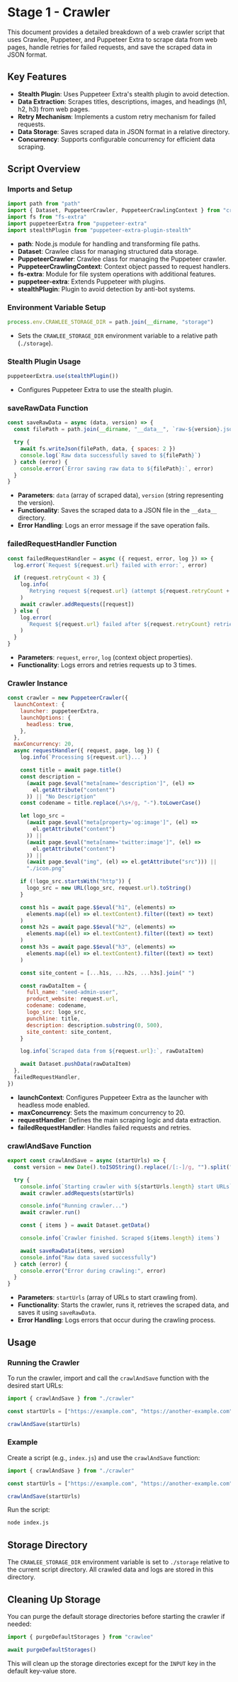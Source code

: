# Stage 1 - Crawler

This document provides a detailed breakdown of a web crawler script that uses Crawlee, Puppeteer, and Puppeteer Extra to scrape data from web pages, handle retries for failed requests, and save the scraped data in JSON format.

## Key Features

- **Stealth Plugin**: Uses Puppeteer Extra's stealth plugin to avoid detection.
- **Data Extraction**: Scrapes titles, descriptions, images, and headings (h1, h2, h3) from web pages.
- **Retry Mechanism**: Implements a custom retry mechanism for failed requests.
- **Data Storage**: Saves scraped data in JSON format in a relative directory.
- **Concurrency**: Supports configurable concurrency for efficient data scraping.

## Script Overview

### Imports and Setup

```javascript
import path from "path"
import { Dataset, PuppeteerCrawler, PuppeteerCrawlingContext } from "crawlee"
import fs from "fs-extra"
import puppeteerExtra from "puppeteer-extra"
import stealthPlugin from "puppeteer-extra-plugin-stealth"
```

- **path**: Node.js module for handling and transforming file paths.
- **Dataset**: Crawlee class for managing structured data storage.
- **PuppeteerCrawler**: Crawlee class for managing the Puppeteer crawler.
- **PuppeteerCrawlingContext**: Context object passed to request handlers.
- **fs-extra**: Module for file system operations with additional features.
- **puppeteer-extra**: Extends Puppeteer with plugins.
- **stealthPlugin**: Plugin to avoid detection by anti-bot systems.

### Environment Variable Setup

```javascript
process.env.CRAWLEE_STORAGE_DIR = path.join(__dirname, "storage")
```

- Sets the `CRAWLEE_STORAGE_DIR` environment variable to a relative path (`./storage`).

### Stealth Plugin Usage

```javascript
puppeteerExtra.use(stealthPlugin())
```

- Configures Puppeteer Extra to use the stealth plugin.

### saveRawData Function

```javascript
const saveRawData = async (data, version) => {
  const filePath = path.join(__dirname, "__data__", `raw-${version}.json`)

  try {
    await fs.writeJson(filePath, data, { spaces: 2 })
    console.log(`Raw data successfully saved to ${filePath}`)
  } catch (error) {
    console.error(`Error saving raw data to ${filePath}:`, error)
  }
}
```

- **Parameters**: `data` (array of scraped data), `version` (string representing the version).
- **Functionality**: Saves the scraped data to a JSON file in the `__data__` directory.
- **Error Handling**: Logs an error message if the save operation fails.

### failedRequestHandler Function

```javascript
const failedRequestHandler = async ({ request, error, log }) => {
  log.error(`Request ${request.url} failed with error:`, error)

  if (request.retryCount < 3) {
    log.info(
      `Retrying request ${request.url} (attempt ${request.retryCount + 1})`
    )
    await crawler.addRequests([request])
  } else {
    log.error(
      `Request ${request.url} failed after ${request.retryCount} retries`
    )
  }
}
```

- **Parameters**: `request`, `error`, `log` (context object properties).
- **Functionality**: Logs errors and retries requests up to 3 times.

### Crawler Instance

```javascript
const crawler = new PuppeteerCrawler({
  launchContext: {
    launcher: puppeteerExtra,
    launchOptions: {
      headless: true,
    },
  },
  maxConcurrency: 20,
  async requestHandler({ request, page, log }) {
    log.info(`Processing ${request.url}...`)

    const title = await page.title()
    const description =
      (await page.$eval("meta[name='description']", (el) =>
        el.getAttribute("content")
      )) || "No Description"
    const codename = title.replace(/\s+/g, "-").toLowerCase()

    let logo_src =
      (await page.$eval("meta[property='og:image']", (el) =>
        el.getAttribute("content")
      )) ||
      (await page.$eval("meta[name='twitter:image']", (el) =>
        el.getAttribute("content")
      )) ||
      (await page.$eval("img", (el) => el.getAttribute("src"))) ||
      "./icon.png"

    if (!logo_src.startsWith("http")) {
      logo_src = new URL(logo_src, request.url).toString()
    }

    const h1s = await page.$$eval("h1", (elements) =>
      elements.map((el) => el.textContent).filter((text) => text)
    )
    const h2s = await page.$$eval("h2", (elements) =>
      elements.map((el) => el.textContent).filter((text) => text)
    )
    const h3s = await page.$$eval("h3", (elements) =>
      elements.map((el) => el.textContent).filter((text) => text)
    )

    const site_content = [...h1s, ...h2s, ...h3s].join(" ")

    const rawDataItem = {
      full_name: "seed-admin-user",
      product_website: request.url,
      codename: codename,
      logo_src: logo_src,
      punchline: title,
      description: description.substring(0, 500),
      site_content: site_content,
    }

    log.info(`Scraped data from ${request.url}:`, rawDataItem)

    await Dataset.pushData(rawDataItem)
  },
  failedRequestHandler,
})
```

- **launchContext**: Configures Puppeteer Extra as the launcher with headless mode enabled.
- **maxConcurrency**: Sets the maximum concurrency to 20.
- **requestHandler**: Defines the main scraping logic and data extraction.
- **failedRequestHandler**: Handles failed requests and retries.

### crawlAndSave Function

```javascript
export const crawlAndSave = async (startUrls) => {
  const version = new Date().toISOString().replace(/[:-]/g, "").split(".")[0]

  try {
    console.info(`Starting crawler with ${startUrls.length} start URLs`)
    await crawler.addRequests(startUrls)

    console.info("Running crawler...")
    await crawler.run()

    const { items } = await Dataset.getData()

    console.info(`Crawler finished. Scraped ${items.length} items`)

    await saveRawData(items, version)
    console.info("Raw data saved successfully")
  } catch (error) {
    console.error("Error during crawling:", error)
  }
}
```

- **Parameters**: `startUrls` (array of URLs to start crawling from).
- **Functionality**: Starts the crawler, runs it, retrieves the scraped data, and saves it using `saveRawData`.
- **Error Handling**: Logs errors that occur during the crawling process.

## Usage

### Running the Crawler

To run the crawler, import and call the `crawlAndSave` function with the desired start URLs:

```javascript
import { crawlAndSave } from "./crawler"

const startUrls = ["https://example.com", "https://another-example.com"]

crawlAndSave(startUrls)
```

### Example

Create a script (e.g., `index.js`) and use the `crawlAndSave` function:

```javascript
import { crawlAndSave } from "./crawler"

const startUrls = ["https://example.com", "https://another-example.com"]

crawlAndSave(startUrls)
```

Run the script:

```bash
node index.js
```

## Storage Directory

The `CRAWLEE_STORAGE_DIR` environment variable is set to `./storage` relative to the current script directory. All crawled data and logs are stored in this directory.

## Cleaning Up Storage

You can purge the default storage directories before starting the crawler if needed:

```javascript
import { purgeDefaultStorages } from "crawlee"

await purgeDefaultStorages()
```

This will clean up the storage directories except for the `INPUT` key in the default key-value store.
